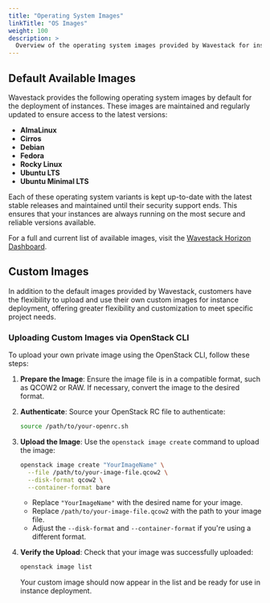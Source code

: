 ```yaml
---
title: "Operating System Images"
linkTitle: "OS Images"
weight: 100
description: >
  Overview of the operating system images provided by Wavestack for instance deployment.
---
```


## Default Available Images

Wavestack provides the following operating system images by default for the deployment of instances. These images are
maintained and regularly updated to ensure access to the latest versions:

- **AlmaLinux**
- **Cirros**
- **Debian**
- **Fedora**
- **Rocky Linux**
- **Ubuntu LTS**
- **Ubuntu Minimal LTS**

Each of these operating system variants is kept up-to-date with the latest stable releases and maintained until their
security support ends. This ensures that your instances are always running on the most secure and reliable versions
available.

For a full and current list of available images, visit
the [Wavestack Horizon Dashboard](https://dashboard.wavestack.de/project/images).

## Custom Images

In addition to the default images provided by Wavestack, customers have the flexibility to upload and use their own
custom images for instance deployment, offering greater flexibility and customization to meet specific project needs.

### Uploading Custom Images via OpenStack CLI

To upload your own private image using the OpenStack CLI, follow these steps:

1. **Prepare the Image**: Ensure the image file is in a compatible format, such as QCOW2 or RAW. If necessary, convert
   the image to the desired format.

2. **Authenticate**: Source your OpenStack RC file to authenticate:
   ```bash
   source /path/to/your-openrc.sh
   ```

3. **Upload the Image**:
   Use the `openstack image create` command to upload the image:
   ```bash
   openstack image create "YourImageName" \
     --file /path/to/your-image-file.qcow2 \
     --disk-format qcow2 \
     --container-format bare
   ```

    - Replace `"YourImageName"` with the desired name for your image.
    - Replace `/path/to/your-image-file.qcow2` with the path to your image file.
    - Adjust the `--disk-format` and `--container-format` if you're using a different format.

4. **Verify the Upload**: Check that your image was successfully uploaded:
   ```bash
   openstack image list
   ```

   Your custom image should now appear in the list and be ready for use in instance deployment.
